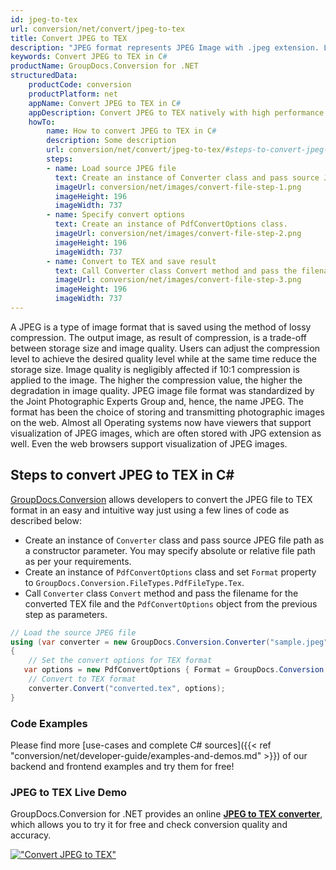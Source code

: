 ```yaml
---
id: jpeg-to-tex
url: conversion/net/convert/jpeg-to-tex
title: Convert JPEG to TEX
description: "JPEG format represents JPEG Image with .jpeg extension. Learn how to convert JPEG to TEX file programmatically in C# language using GroupDocs.Conversion for .NET library."
keywords: Convert JPEG to TEX in C#
productName: GroupDocs.Conversion for .NET
structuredData:
    productCode: conversion
    productPlatform: net
    appName: Convert JPEG to TEX in C#
    appDescription: Convert JPEG to TEX natively with high performance using C# language and server side GroupDocs.Conversion for .NET APIs, without the use of any software like Microsoft or Open Office.
    howTo:
        name: How to convert JPEG to TEX in C# 
        description: Some description
        url: conversion/net/convert/jpeg-to-tex/#steps-to-convert-jpeg-to-tex-in-c
        steps:
        - name: Load source JPEG file 
          text: Create an instance of Converter class and pass source JPEG file path as a constructor parameter. You may specify absolute or relative file path as per your requirements. 
          imageUrl: conversion/net/images/convert-file-step-1.png
          imageHeight: 196
          imageWidth: 737
        - name: Specify convert options 
          text: Create an instance of PdfConvertOptions class.
          imageUrl: conversion/net/images/convert-file-step-2.png
          imageHeight: 196
          imageWidth: 737
        - name: Convert to TEX and save result 
          text: Call Converter class Convert method and pass the filename for the converted HTML file and the PdfConvertOptions object from the previous step as parameters.
          imageUrl: conversion/net/images/convert-file-step-3.png
          imageHeight: 196
          imageWidth: 737
---
```


A JPEG is a type of image format that is saved using the method of lossy compression. The output image, as result of compression, is a trade-off between storage size and image quality. Users can adjust the compression level to achieve the desired quality level while at the same time reduce the storage size. Image quality is negligibly affected if 10:1 compression is applied to the image.  The higher the compression value, the higher the degradation in image quality. JPEG image file format was standardized by the Joint Photographic Experts Group and, hence, the name JPEG. The format has been the choice of storing and transmitting photographic images on the web. Almost all Operating systems now have viewers that support visualization of JPEG images, which are often stored with JPG extension as well. Even the web browsers support visualization of JPEG images.

## Steps to convert JPEG to TEX in C#

[GroupDocs.Conversion](https://products.groupdocs.com/conversion/net) allows developers to convert the JPEG file to TEX format in an easy and intuitive way just using a few lines of code as described below:

* Create an instance of `Converter` class and pass source JPEG file path as a constructor parameter. You may specify absolute or relative file path as per your requirements. 
* Create an instance of `PdfConvertOptions` class and set `Format` property to `GroupDocs.Conversion.FileTypes.PdfFileType.Tex`.
* Call `Converter` class `Convert` method and pass the filename for the converted TEX file and the `PdfConvertOptions` object from the previous step as parameters.

```csharp
// Load the source JPEG file
using (var converter = new GroupDocs.Conversion.Converter("sample.jpeg"))
{
    // Set the convert options for TEX format
   var options = new PdfConvertOptions { Format = GroupDocs.Conversion.FileTypes.PdfFileType.Tex };
    // Convert to TEX format
    converter.Convert("converted.tex", options);
}
```

### Code Examples

Please find more [use-cases and complete C# sources]({{< ref "conversion/net/developer-guide/examples-and-demos.md" >}}) of our backend and frontend examples and try them for free!

### JPEG to TEX Live Demo

GroupDocs.Conversion for .NET provides an online [**JPEG to TEX converter**](https://products.groupdocs.app/conversion/jpeg-to-tex), which allows you to try it for free and check conversion quality and accuracy.

[!["Convert JPEG to TEX"](conversion/net/images/convert-to-tex/convert-jpeg-to-tex.png)](https://products.groupdocs.app/conversion/jpeg-to-tex)
